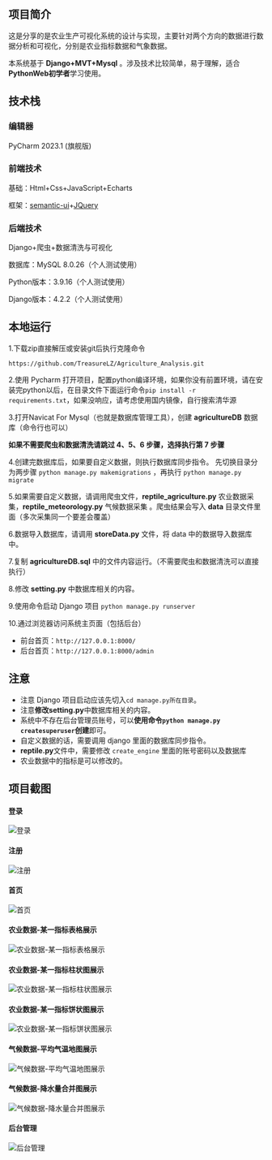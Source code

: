 ## 项目简介
这是分享的是农业生产可视化系统的设计与实现，主要针对两个方向的数据进行数据分析和可视化，分别是农业指标数据和气象数据。

本系统基于 **Django+MVT+Mysql** 。涉及技术比较简单，易于理解，适合**PythonWeb初学者**学习使用。

## 技术栈

### 编辑器

PyCharm  2023.1 (旗舰版)

### 前端技术

基础：Html+Css+JavaScript+Echarts

框架：[semantic-ui](https://semantic-ui.com/)+[JQuery](https://jquery.com/)

### 后端技术

Django+爬虫+数据清洗与可视化

数据库：MySQL 8.0.26（个人测试使用）

Python版本：3.9.16（个人测试使用）

Django版本：4.2.2（个人测试使用）

## 本地运行

1.下载zip直接解压或安装git后执行克隆命令

```https://github.com/TreasureLZ/Agriculture_Analysis.git```

2.使用 Pycharm 打开项目，配置python编译环境，如果你没有前置环境，请在安装完python以后，在目录文件下面运行命令```pip install -r requirements.txt```，如果没响应，请考虑使用国内镜像，自行搜索清华源

3.打开Navicat For Mysql（也就是数据库管理工具），创建 **agricultureDB** 数据库（命令行也可以）

**如果不需要爬虫和数据清洗请跳过 4、5、6 步骤，选择执行第 7 步骤**

4.创建完数据库后，如果要自定义数据，则执行数据库同步指令。
先切换目录分为两步骤 `python manage.py makemigrations` ，再执行 `python manage.py migrate`

5.如果需要自定义数据，请调用爬虫文件，**reptile_agriculture.py** 农业数据采集，**reptile_meteorology.py** 气候数据采集 。爬虫结果会写入 **data** 目录文件里面（多次采集同一个要差会覆盖）

6.数据导入数据库，请调用 **storeData.py** 文件，将 data 中的数据导入数据库中。

7.复制 **agricultureDB.sql** 中的文件内容运行。（不需要爬虫和数据清洗可以直接执行）

8.修改 **setting.py** 中数据库相关的内容。

9.使用命令启动 Django 项目 `python manage.py runserver`

10.通过浏览器访问系统主页面（包括后台）

* 前台首页：`http://127.0.0.1:8000/`
* 后台首页：`http://127.0.0.1:8000/admin`

## 注意

* 注意 Django 项目启动应该先切入`cd manage.py所在目录`。
* 注意**修改setting.py**中数据库相关的内容。
* 系统中不存在后台管理员账号，可以**使用命令`python manage.py createsuperuser`创建**即可。
* 自定义数据的话，需要调用 django 里面的数据库同步指令。
* **reptile.py**文件中，需要修改 `create_engine` 里面的账号密码以及数据库
* 农业数据中的指标是可以修改的。

## 项目截图

#### 登录
![登录](https://github.com/TreasureLZ/Django_Collection/blob/main/Agriculture_Analysis/images/登录.jpg)
#### 注册
![注册](https://github.com/TreasureLZ/Django_Collection/blob/main/Agriculture_Analysis/images/注册.jpg)
#### 首页
![首页](https://github.com/TreasureLZ/Django_Collection/blob/main/Agriculture_Analysis/images/首页.jpg)
#### 农业数据-某一指标表格展示
![农业数据-某一指标表格展示](https://github.com/TreasureLZ/Django_Collection/blob/main/Agriculture_Analysis/images/农业数据-某一指标表格展示.jpg)
#### 农业数据-某一指标柱状图展示
![农业数据-某一指标柱状图展示](https://github.com/TreasureLZ/Django_Collection/blob/main/Agriculture_Analysis/images/农业数据-某一指标柱状图展示.jpg)
#### 农业数据-某一指标饼状图展示
![农业数据-某一指标饼状图展示](https://github.com/TreasureLZ/Django_Collection/blob/main/Agriculture_Analysis/images/农业数据-某一指标饼状图展示.jpg)
#### 气候数据-平均气温地图展示
![气候数据-平均气温地图展示](https://github.com/TreasureLZ/Django_Collection/blob/main/Agriculture_Analysis/images/气候数据-平均气温地图展示.jpg)
#### 气候数据-降水量合并图展示
![气候数据-降水量合并图展示](https://github.com/TreasureLZ/Django_Collection/blob/main/Agriculture_Analysis/images/气候数据-降水量合并图展示.jpg)
#### 后台管理
![后台管理](https://github.com/TreasureLZ/Django_Collection/blob/main/Agriculture_Analysis/images/后台管理.jpg)
